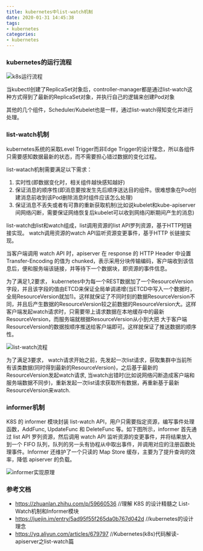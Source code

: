 ```yaml
---
title: kubernetes中list-watch机制
date: 2020-01-31 14:45:38
tags:
- kubernetes
categories:
- kubernetes
---
```


### kubernetes的运行流程

![k8s运行流程](https://www.kubernetes.org.cn/img/2017/03/20170315101923.jpg)

当kubectl创建了ReplicaSet对象后，controller-manager都是通过list-watch这种方式得到了最新的ReplicaSet对象，并执行自己的逻辑来创建Pod对象

其他的几个组件，Scheduler/Kubelet也是一样，通过list-watch得知变化并进行处理。

### list-watch机制

kubernetes系统的采取Level Trigger而非Edge Trigger的设计理念，所以各组件只需要感知数据最新的状态，而不需要担心错过数据的变化过程。

list-watach机制需要满足以下需求：
1. 实时性(即数据变化时，相关组件越快感知越好)
2. 保证消息的顺序性(即消息要按发生先后顺序送达目的组件。很难想象在Pod创建消息前收到该Pod删除消息时组件应该怎么处理)
3. 保证消息不丢失或者有可靠的重新获取机制(比如说kubelet和kube-apiserver间网络闪断，需要保证网络恢复后kubelet可以收到网络闪断期间产生的消息)

list-watch由list和watch组成，list调用资源的list API罗列资源，基于HTTP短链接实现。 watch调用资源的watch API监听资源变更事件，基于HTTP 长链接实现。

当客户端调用 watch API 时，apiserver 在 response 的 HTTP Header 中设置 Transfer-Encoding 的值为 chunked，表示采用分块传输编码，客户端收到该信息后，便和服务端该链接，并等待下一个数据块，即资源的事件信息。

为了满足1,2要求， kubernetes中为每一个REST数据加了一个ResourceVersion字段，并且该字段的值由ETCD来保证全局单调递增(当ETCD中写入一个数据时，全局ResourceVersion就加1)。这样就保证了不同时刻的数据ResourceVersion不同，并且后产生数据的ResourceVersion较之前数据的ResourceVersion大。这样客户端发起watch请求时，只需要带上请求数据在本地缓存中的最新ResourceVersion，而服务端就根据ResourceVersion从小到大把 大于客户端ResourceVersion的数据按顺序推送给客户端即可。这样就保证了推送数据的顺序性。

![list-watch流程](https://user-gold-cdn.xitu.io/2018/4/20/162e11c7cc0a205a?imageslim.jpg)

为了满足3要求， watch请求开始之前，先发起一次list请求，获取集群中当前所有该类数据(同时得到最新的ResourceVersion)，之后基于最新的ResourceVersion发起watch请求, 当watch出错时(比如说网络闪断造成客户端和服务端数据不同步)，重新发起一次list请求获取所有数据，再重新基于最新ResourceVersion来watch.

### informer机制

K8S 的 informer 模块封装 list-watch API，用户只需要指定资源，编写事件处理函数，AddFunc, UpdateFunc 和 DeleteFunc 等。如下图所示，informer 首先通过 list API 罗列资源，然后调用 watch API 监听资源的变更事件，并将结果放入到一个 FIFO 队列，队列的另一头有协程从中取出事件，并调用对应的注册函数处理事件。Informer 还维护了一个只读的 Map Store 缓存，主要为了提升查询的效率，降低 apiserver 的负载。

![informer实现原理](http://wsfdl.oss-cn-qingdao.aliyuncs.com/listwatch.png)

### 参考文档

- https://zhuanlan.zhihu.com/p/59660536    //理解 K8S 的设计精髓之 List-Watch机制和Informer模块
- https://juejin.im/entry/5ad95f55f265da0b767d042d  //kubernetes的设计理念
- https://yq.aliyun.com/articles/679797  //Kubernetes(k8s)代码解读-apiserver之list-watch篇